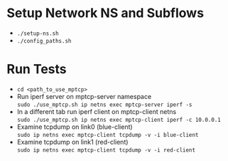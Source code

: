 # Setup Network NS and Subflows
 - `./setup-ns.sh`
 - `./config_paths.sh`

# Run Tests
 - `cd <path_to_use_mptcp>`
 - Run iperf server on mptcp-server namespace<br>
   `sudo ./use_mptcp.sh ip netns exec mptcp-server iperf -s`
 - In a different tab run iperf client on mptcp-client netns <br>
   `sudo ./use_mptcp.sh ip netns exec mptcp-client iperf -c 10.0.0.1`
 - Examine tcpdump on link0 (blue-client) <br>
   `sudo ip netns exec mptcp-client tcpdump -v -i blue-client`
 - Examine tcpdump on link1 (red-client) <br>
   `sudo ip netns exec mptcp-client tcpdump -v -i red-client`
   
